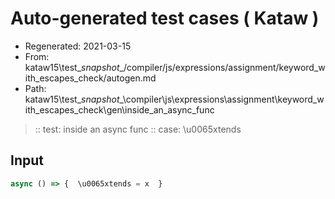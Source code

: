 # Auto-generated test cases ( Kataw )
- Regenerated: 2021-03-15
- From: kataw15\test\__snapshot__/compiler/js/expressions/assignment/keyword_with_escapes_check/autogen.md
- Path: kataw15\test\__snapshot__\compiler\js\expressions\assignment\keyword_with_escapes_check\gen\inside_an_async_func
> :: test: inside an async func
> :: case: \u0065xtends
## Input

`````js
async () => {  \u0065xtends = x  }
`````
